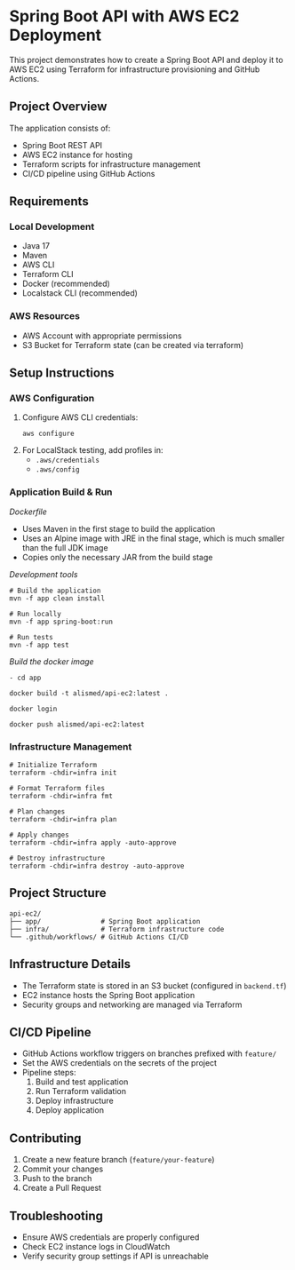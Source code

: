 # Spring Boot API with AWS EC2 Deployment
This project demonstrates how to create a Spring Boot API and deploy it to AWS EC2 using Terraform for infrastructure provisioning and GitHub Actions.

## Project Overview
The application consists of:
- Spring Boot REST API
- AWS EC2 instance for hosting
- Terraform scripts for infrastructure management
- CI/CD pipeline using GitHub Actions

## Requirements

### Local Development
- Java 17
- Maven
- AWS CLI
- Terraform CLI
- Docker (recommended)
- Localstack CLI (recommended)

### AWS Resources
- AWS Account with appropriate permissions
- S3 Bucket for Terraform state (can be created via terraform)

## Setup Instructions

### AWS Configuration
1. Configure AWS CLI credentials:
   ```shell
   aws configure
   ```
2. For LocalStack testing, add profiles in:
   - `.aws/credentials`
   - `.aws/config`

### Application Build & Run

*Dockerfile*
- Uses Maven in the first stage to build the application
- Uses an Alpine image with JRE in the final stage, which is much smaller than the full JDK image
- Copies only the necessary JAR from the build stage

*Development tools*
```shell
# Build the application
mvn -f app clean install

# Run locally
mvn -f app spring-boot:run

# Run tests
mvn -f app test
```

*Build the docker image*
```shell
- cd app

docker build -t alismed/api-ec2:latest .

docker login

docker push alismed/api-ec2:latest
```

### Infrastructure Management
```shell
# Initialize Terraform
terraform -chdir=infra init

# Format Terraform files
terraform -chdir=infra fmt

# Plan changes
terraform -chdir=infra plan

# Apply changes
terraform -chdir=infra apply -auto-approve

# Destroy infrastructure
terraform -chdir=infra destroy -auto-approve
```

## Project Structure
```
api-ec2/
├── app/               # Spring Boot application
├── infra/             # Terraform infrastructure code
└── .github/workflows/ # GitHub Actions CI/CD
```

## Infrastructure Details
- The Terraform state is stored in an S3 bucket (configured in `backend.tf`)
- EC2 instance hosts the Spring Boot application
- Security groups and networking are managed via Terraform

## CI/CD Pipeline
- GitHub Actions workflow triggers on branches prefixed with `feature/`
- Set the AWS credentials on the secrets of the project
- Pipeline steps:
  1. Build and test application
  2. Run Terraform validation
  3. Deploy infrastructure
  4. Deploy application

## Contributing
1. Create a new feature branch (`feature/your-feature`)
2. Commit your changes
3. Push to the branch
4. Create a Pull Request

## Troubleshooting
- Ensure AWS credentials are properly configured
- Check EC2 instance logs in CloudWatch
- Verify security group settings if API is unreachable

